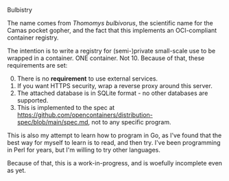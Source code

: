 Bulbistry

The name comes from *Thomomys bulbivorus*, the scientific name for the Camas pocket gopher, and the fact that this implements an OCI-compliant container registry.

The intention is to write a registry for (semi-)private small-scale use to be wrapped in a container.
ONE container.
Not 10.
Because of that, these requirements are set:

0) There is no **requirement** to use external services.
1) If you want HTTPS security, wrap a reverse proxy around this server.
2) The attached database is in SQLite format - no other databases are supported.
3) This is implemented to the spec at https://github.com/opencontainers/distribution-spec/blob/main/spec.md, not to any specific program.

This is also my attempt to learn how to program in Go, as I've found that the best way for myself to learn is to read, and then try.
I've been programming in Perl for years, but I'm willing to try other languages.

Because of that, this is a work-in-progress, and is woefully incomplete even as yet.

